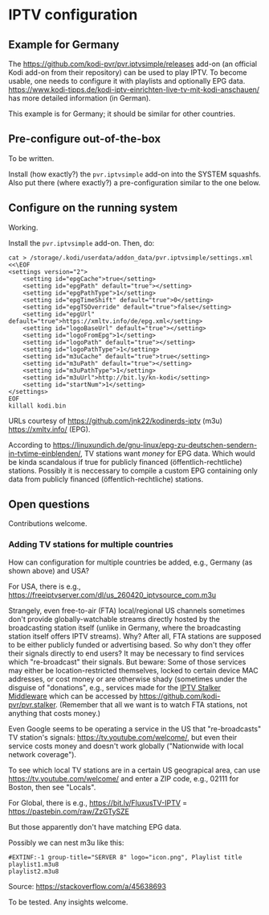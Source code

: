 # IPTV configuration

## Example for Germany

The https://github.com/kodi-pvr/pvr.iptvsimple/releases add-on (an official Kodi add-on from their repository) can be used to play IPTV. To become usable, one needs to configure it with playlists and optionally EPG data. https://www.kodi-tipps.de/kodi-iptv-einrichten-live-tv-mit-kodi-anschauen/ has more detailed information (in German).

This example is for Germany; it should be similar for other countries.

## Pre-configure out-of-the-box

To be written.

Install (how exactly?) the `pvr.iptvsimple` add-on into the SYSTEM squashfs. Also put there (where exactly?) a pre-configuration similar to the one below.

## Configure on the running system

Working.

Install the `pvr.iptvsimple` add-on.
Then, do:

```
cat > /storage/.kodi/userdata/addon_data/pvr.iptvsimple/settings.xml <<\EOF
<settings version="2">
    <setting id="epgCache">true</setting>
    <setting id="epgPath" default="true"></setting>
    <setting id="epgPathType">1</setting>
    <setting id="epgTimeShift" default="true">0</setting>
    <setting id="epgTSOverride" default="true">false</setting>
    <setting id="epgUrl" default="true">https://xmltv.info/de/epg.xml</setting>
    <setting id="logoBaseUrl" default="true"></setting>
    <setting id="logoFromEpg">1</setting>
    <setting id="logoPath" default="true"></setting>
    <setting id="logoPathType">1</setting>
    <setting id="m3uCache" default="true">true</setting>
    <setting id="m3uPath" default="true"></setting>
    <setting id="m3uPathType">1</setting>
    <setting id="m3uUrl">http://bit.ly/kn-kodi</setting>
    <setting id="startNum">1</setting>
</settings>
EOF
killall kodi.bin
```

URLs courtesy of https://github.com/jnk22/kodinerds-iptv (m3u) https://xmltv.info/ (EPG).

According to https://linuxundich.de/gnu-linux/epg-zu-deutschen-sendern-in-tvtime-einblenden/, TV stations want _money_ for EPG data. Which would be kinda scandalous if true for publicly financed (öffentlich-rechtliche) stations. Possibly it is neccessary to compile a custom EPG containing only data from publicly financed (öffentlich-rechtliche) stations.

## Open questions

Contributions welcome.

### Adding TV stations for multiple countries

How can configuration for multiple countries be added, e.g., Germany (as shown above) and USA?

For USA, there is e.g., https://freeiptvserver.com/dl/us_260420_iptvsource_com.m3u

Strangely, even free-to-air (FTA) local/regional US channels sometimes don't provide globally-watchable streams directly hosted by the broadcasting station itself (unlike in Germany, where the broadcasting station itself offers IPTV streams). Why? After all, FTA stations are supposed to be either publicly funded or advertising based. So why don't they offer their signals directly to end users? It may be necessary to find services which "re-broadcast" their signals. But beware: Some of those services may either be location-restricted themselves, locked to certain device MAC addresses, or cost money or are otherwise shady (sometimes under the disguise of "donations", e.g., services made for the [IPTV Stalker Middleware](https://github.com/azhurb/stalker_portal) which can be accessed by https://github.com/kodi-pvr/pvr.stalker. (Remember that all we want is to watch FTA stations, not anything that costs money.)

Even Google seems to be operating a service in the US that "re-broadcasts" TV station's signals: https://tv.youtube.com/welcome/, but even their service costs money and doesn't work globally ("Nationwide with local network coverage").

To see which local TV stations are in a certain US geograpical area, can use https://tv.youtube.com/welcome/ and enter a ZIP code, e.g., 02111 for Boston, then see "Locals".

For Global, there is e.g., https://bit.ly/FluxusTV-IPTV = https://pastebin.com/raw/ZzGTySZE

But those apparently don't have matching EPG data.

Possibly we can nest m3u like this:

```
#EXTINF:-1 group-title="SERVER 8" logo="icon.png", Playlist title
playlist1.m3u8
playlist2.m3u8
```

Source: https://stackoverflow.com/a/45638693

To be tested. Any insights welcome.
